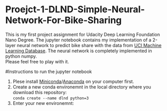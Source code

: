 # Proejct-1-DLND-Simple-Neural-Network-For-Bike-Sharing

This is my first project assignment for Udacity Deep Learning Foundation Nano Degree. 
The jupyter notebook contains my implementation of a 2-layer neural network to predict bike share with the data from
[UCI Machine Learning Database](https://archive.ics.uci.edu/ml/datasets/Bike+Sharing+Dataset).
The neural network is completely implemented in python numpy.<br />
Please feel free to play with it. 

#Instructions to run the jupyter notebook
1. Plese install [Miniconda](https://conda.io/miniconda.html)/[Anaconda](https://www.continuum.io/downloads) on your computer first.
2. Create a new conda environemnt in the local directory where you download this repository:<br />
```conda create --name dlnd python=3```
3. Enter your new environemnt:
